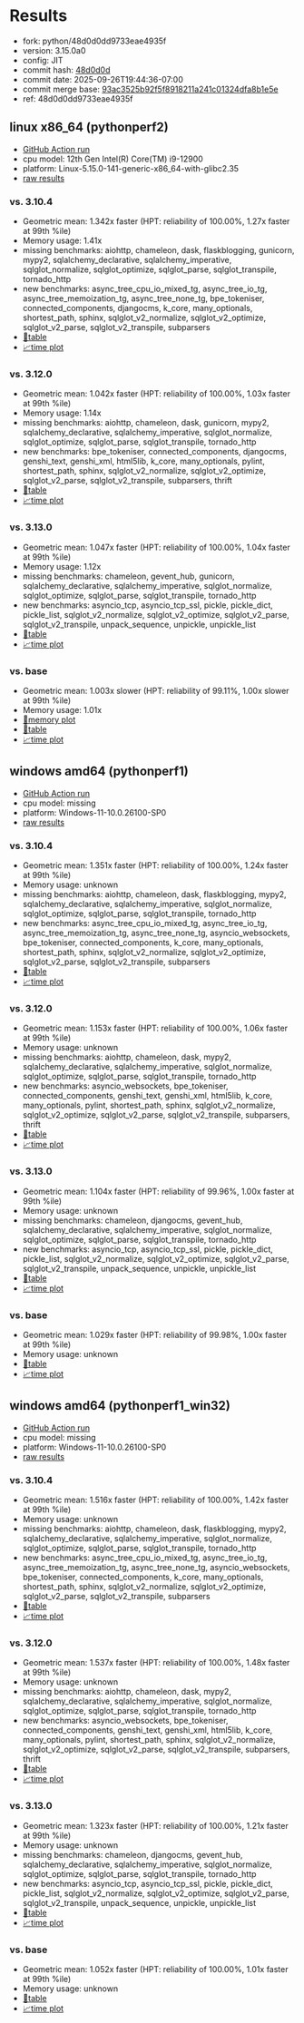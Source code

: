 # Results

- fork: python/48d0d0dd9733eae4935f
- version: 3.15.0a0
- config: JIT
- commit hash: [48d0d0d](https://github.com/python/cpython/commit/48d0d0d)
- commit date: 2025-09-26T19:44:36-07:00
- commit merge base: [93ac3525b92f5f8918211a241c01324dfa8b1e5e](https://github.com/python/cpython/commit/93ac3525b92f5f8918211a241c01324dfa8b1e5e)
- ref: 48d0d0dd9733eae4935f

## linux x86_64 (pythonperf2)

- [GitHub Action run](https://github.com/faster-cpython/benchmarking/actions/runs/18066558438)
- cpu model: 12th Gen Intel(R) Core(TM) i9-12900
- platform: Linux-5.15.0-141-generic-x86_64-with-glibc2.35
- [raw results](bm-20250926-pythonperf2-x86_64-python-48d0d0dd9733eae4935f-3.15.0a0-48d0d0d.json)

### vs. 3.10.4

- Geometric mean: 1.342x faster (HPT: reliability of 100.00%, 1.27x faster at 99th %ile)
- Memory usage: 1.41x
- missing benchmarks: aiohttp, chameleon, dask, flaskblogging, gunicorn, mypy2, sqlalchemy_declarative, sqlalchemy_imperative, sqlglot_normalize, sqlglot_optimize, sqlglot_parse, sqlglot_transpile, tornado_http
- new benchmarks: async_tree_cpu_io_mixed_tg, async_tree_io_tg, async_tree_memoization_tg, async_tree_none_tg, bpe_tokeniser, connected_components, djangocms, k_core, many_optionals, shortest_path, sphinx, sqlglot_v2_normalize, sqlglot_v2_optimize, sqlglot_v2_parse, sqlglot_v2_transpile, subparsers
- [📄table](bm-20250926-pythonperf2-x86_64-python-48d0d0dd9733eae4935f-3.15.0a0-48d0d0d-vs-3.10.4.md)
- [📈time plot](bm-20250926-pythonperf2-x86_64-python-48d0d0dd9733eae4935f-3.15.0a0-48d0d0d-vs-3.10.4.svg)

### vs. 3.12.0

- Geometric mean: 1.042x faster (HPT: reliability of 100.00%, 1.03x faster at 99th %ile)
- Memory usage: 1.14x
- missing benchmarks: aiohttp, chameleon, dask, gunicorn, mypy2, sqlalchemy_declarative, sqlalchemy_imperative, sqlglot_normalize, sqlglot_optimize, sqlglot_parse, sqlglot_transpile, tornado_http
- new benchmarks: bpe_tokeniser, connected_components, djangocms, genshi_text, genshi_xml, html5lib, k_core, many_optionals, pylint, shortest_path, sphinx, sqlglot_v2_normalize, sqlglot_v2_optimize, sqlglot_v2_parse, sqlglot_v2_transpile, subparsers, thrift
- [📄table](bm-20250926-pythonperf2-x86_64-python-48d0d0dd9733eae4935f-3.15.0a0-48d0d0d-vs-3.12.0.md)
- [📈time plot](bm-20250926-pythonperf2-x86_64-python-48d0d0dd9733eae4935f-3.15.0a0-48d0d0d-vs-3.12.0.svg)

### vs. 3.13.0

- Geometric mean: 1.047x faster (HPT: reliability of 100.00%, 1.04x faster at 99th %ile)
- Memory usage: 1.12x
- missing benchmarks: chameleon, gevent_hub, gunicorn, sqlalchemy_declarative, sqlalchemy_imperative, sqlglot_normalize, sqlglot_optimize, sqlglot_parse, sqlglot_transpile, tornado_http
- new benchmarks: asyncio_tcp, asyncio_tcp_ssl, pickle, pickle_dict, pickle_list, sqlglot_v2_normalize, sqlglot_v2_optimize, sqlglot_v2_parse, sqlglot_v2_transpile, unpack_sequence, unpickle, unpickle_list
- [📄table](bm-20250926-pythonperf2-x86_64-python-48d0d0dd9733eae4935f-3.15.0a0-48d0d0d-vs-3.13.0.md)
- [📈time plot](bm-20250926-pythonperf2-x86_64-python-48d0d0dd9733eae4935f-3.15.0a0-48d0d0d-vs-3.13.0.svg)

### vs. base

- Geometric mean: 1.003x slower (HPT: reliability of 99.11%, 1.00x slower at 99th %ile)
- Memory usage: 1.01x
- [🧠memory plot](bm-20250926-pythonperf2-x86_64-python-48d0d0dd9733eae4935f-3.15.0a0-48d0d0d-vs-base-mem.svg)
- [📄table](bm-20250926-pythonperf2-x86_64-python-48d0d0dd9733eae4935f-3.15.0a0-48d0d0d-vs-base.md)
- [📈time plot](bm-20250926-pythonperf2-x86_64-python-48d0d0dd9733eae4935f-3.15.0a0-48d0d0d-vs-base.svg)

## windows amd64 (pythonperf1)

- [GitHub Action run](https://github.com/faster-cpython/benchmarking/actions/runs/18066558438)
- cpu model: missing
- platform: Windows-11-10.0.26100-SP0
- [raw results](bm-20250926-pythonperf1-amd64-python-48d0d0dd9733eae4935f-3.15.0a0-48d0d0d.json)

### vs. 3.10.4

- Geometric mean: 1.351x faster (HPT: reliability of 100.00%, 1.24x faster at 99th %ile)
- Memory usage: unknown
- missing benchmarks: aiohttp, chameleon, dask, flaskblogging, mypy2, sqlalchemy_declarative, sqlalchemy_imperative, sqlglot_normalize, sqlglot_optimize, sqlglot_parse, sqlglot_transpile, tornado_http
- new benchmarks: async_tree_cpu_io_mixed_tg, async_tree_io_tg, async_tree_memoization_tg, async_tree_none_tg, asyncio_websockets, bpe_tokeniser, connected_components, k_core, many_optionals, shortest_path, sphinx, sqlglot_v2_normalize, sqlglot_v2_optimize, sqlglot_v2_parse, sqlglot_v2_transpile, subparsers
- [📄table](bm-20250926-pythonperf1-amd64-python-48d0d0dd9733eae4935f-3.15.0a0-48d0d0d-vs-3.10.4.md)
- [📈time plot](bm-20250926-pythonperf1-amd64-python-48d0d0dd9733eae4935f-3.15.0a0-48d0d0d-vs-3.10.4.svg)

### vs. 3.12.0

- Geometric mean: 1.153x faster (HPT: reliability of 100.00%, 1.06x faster at 99th %ile)
- Memory usage: unknown
- missing benchmarks: aiohttp, chameleon, dask, mypy2, sqlalchemy_declarative, sqlalchemy_imperative, sqlglot_normalize, sqlglot_optimize, sqlglot_parse, sqlglot_transpile, tornado_http
- new benchmarks: asyncio_websockets, bpe_tokeniser, connected_components, genshi_text, genshi_xml, html5lib, k_core, many_optionals, pylint, shortest_path, sphinx, sqlglot_v2_normalize, sqlglot_v2_optimize, sqlglot_v2_parse, sqlglot_v2_transpile, subparsers, thrift
- [📄table](bm-20250926-pythonperf1-amd64-python-48d0d0dd9733eae4935f-3.15.0a0-48d0d0d-vs-3.12.0.md)
- [📈time plot](bm-20250926-pythonperf1-amd64-python-48d0d0dd9733eae4935f-3.15.0a0-48d0d0d-vs-3.12.0.svg)

### vs. 3.13.0

- Geometric mean: 1.104x faster (HPT: reliability of 99.96%, 1.00x faster at 99th %ile)
- Memory usage: unknown
- missing benchmarks: chameleon, djangocms, gevent_hub, sqlalchemy_declarative, sqlalchemy_imperative, sqlglot_normalize, sqlglot_optimize, sqlglot_parse, sqlglot_transpile, tornado_http
- new benchmarks: asyncio_tcp, asyncio_tcp_ssl, pickle, pickle_dict, pickle_list, sqlglot_v2_normalize, sqlglot_v2_optimize, sqlglot_v2_parse, sqlglot_v2_transpile, unpack_sequence, unpickle, unpickle_list
- [📄table](bm-20250926-pythonperf1-amd64-python-48d0d0dd9733eae4935f-3.15.0a0-48d0d0d-vs-3.13.0.md)
- [📈time plot](bm-20250926-pythonperf1-amd64-python-48d0d0dd9733eae4935f-3.15.0a0-48d0d0d-vs-3.13.0.svg)

### vs. base

- Geometric mean: 1.029x faster (HPT: reliability of 99.98%, 1.00x faster at 99th %ile)
- Memory usage: unknown
- [📄table](bm-20250926-pythonperf1-amd64-python-48d0d0dd9733eae4935f-3.15.0a0-48d0d0d-vs-base.md)
- [📈time plot](bm-20250926-pythonperf1-amd64-python-48d0d0dd9733eae4935f-3.15.0a0-48d0d0d-vs-base.svg)

## windows amd64 (pythonperf1_win32)

- [GitHub Action run](https://github.com/faster-cpython/benchmarking/actions/runs/18066558438)
- cpu model: missing
- platform: Windows-11-10.0.26100-SP0
- [raw results](bm-20250926-pythonperf1_win32-amd64-python-48d0d0dd9733eae4935f-3.15.0a0-48d0d0d.json)

### vs. 3.10.4

- Geometric mean: 1.516x faster (HPT: reliability of 100.00%, 1.42x faster at 99th %ile)
- Memory usage: unknown
- missing benchmarks: aiohttp, chameleon, dask, flaskblogging, mypy2, sqlalchemy_declarative, sqlalchemy_imperative, sqlglot_normalize, sqlglot_optimize, sqlglot_parse, sqlglot_transpile, tornado_http
- new benchmarks: async_tree_cpu_io_mixed_tg, async_tree_io_tg, async_tree_memoization_tg, async_tree_none_tg, asyncio_websockets, bpe_tokeniser, connected_components, k_core, many_optionals, shortest_path, sphinx, sqlglot_v2_normalize, sqlglot_v2_optimize, sqlglot_v2_parse, sqlglot_v2_transpile, subparsers
- [📄table](bm-20250926-pythonperf1_win32-amd64-python-48d0d0dd9733eae4935f-3.15.0a0-48d0d0d-vs-3.10.4.md)
- [📈time plot](bm-20250926-pythonperf1_win32-amd64-python-48d0d0dd9733eae4935f-3.15.0a0-48d0d0d-vs-3.10.4.svg)

### vs. 3.12.0

- Geometric mean: 1.537x faster (HPT: reliability of 100.00%, 1.48x faster at 99th %ile)
- Memory usage: unknown
- missing benchmarks: aiohttp, chameleon, dask, mypy2, sqlalchemy_declarative, sqlalchemy_imperative, sqlglot_normalize, sqlglot_optimize, sqlglot_parse, sqlglot_transpile, tornado_http
- new benchmarks: asyncio_websockets, bpe_tokeniser, connected_components, genshi_text, genshi_xml, html5lib, k_core, many_optionals, pylint, shortest_path, sphinx, sqlglot_v2_normalize, sqlglot_v2_optimize, sqlglot_v2_parse, sqlglot_v2_transpile, subparsers, thrift
- [📄table](bm-20250926-pythonperf1_win32-amd64-python-48d0d0dd9733eae4935f-3.15.0a0-48d0d0d-vs-3.12.0.md)
- [📈time plot](bm-20250926-pythonperf1_win32-amd64-python-48d0d0dd9733eae4935f-3.15.0a0-48d0d0d-vs-3.12.0.svg)

### vs. 3.13.0

- Geometric mean: 1.323x faster (HPT: reliability of 100.00%, 1.21x faster at 99th %ile)
- Memory usage: unknown
- missing benchmarks: chameleon, djangocms, gevent_hub, sqlalchemy_declarative, sqlalchemy_imperative, sqlglot_normalize, sqlglot_optimize, sqlglot_parse, sqlglot_transpile, tornado_http
- new benchmarks: asyncio_tcp, asyncio_tcp_ssl, pickle, pickle_dict, pickle_list, sqlglot_v2_normalize, sqlglot_v2_optimize, sqlglot_v2_parse, sqlglot_v2_transpile, unpack_sequence, unpickle, unpickle_list
- [📄table](bm-20250926-pythonperf1_win32-amd64-python-48d0d0dd9733eae4935f-3.15.0a0-48d0d0d-vs-3.13.0.md)
- [📈time plot](bm-20250926-pythonperf1_win32-amd64-python-48d0d0dd9733eae4935f-3.15.0a0-48d0d0d-vs-3.13.0.svg)

### vs. base

- Geometric mean: 1.052x faster (HPT: reliability of 100.00%, 1.01x faster at 99th %ile)
- Memory usage: unknown
- [📄table](bm-20250926-pythonperf1_win32-amd64-python-48d0d0dd9733eae4935f-3.15.0a0-48d0d0d-vs-base.md)
- [📈time plot](bm-20250926-pythonperf1_win32-amd64-python-48d0d0dd9733eae4935f-3.15.0a0-48d0d0d-vs-base.svg)

